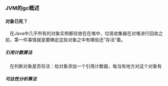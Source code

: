 ### JVM的gc概述

#### 对象已死？

&ensp;&ensp;在Java中几乎所有的对象实例都存放在在堆中，垃圾收集器在对堆进行回收之前，第一件事情就是要确定这些对象之中有哪些还”存活“着。

##### 引用计数算法
&ensp;&ensp;在判断对象是否存活：给对象添加一个引用计数器，每当有地方对这个对象有

##### 可达性分析算法